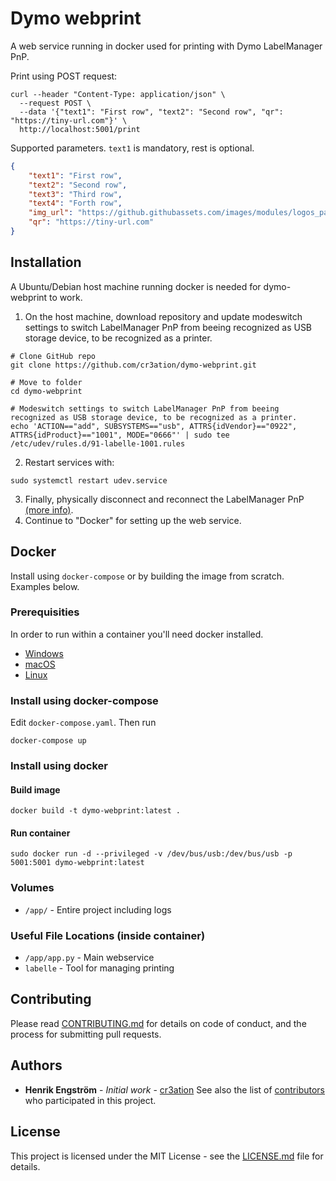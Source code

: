 # Dymo webprint

A web service running in docker used for printing with Dymo LabelManager PnP.

Print using POST request:
```shell
curl --header "Content-Type: application/json" \
  --request POST \
  --data '{"text1": "First row", "text2": "Second row", "qr": "https://tiny-url.com"}' \
  http://localhost:5001/print
```

Supported parameters. `text1` is mandatory, rest is optional.
```json
{
    "text1": "First row",
    "text2": "Second row",
    "text3": "Third row",
    "text4": "Forth row",
    "img_url": "https://github.githubassets.com/images/modules/logos_page/GitHub-Mark.png",
    "qr": "https://tiny-url.com"
}
```

## Installation
A Ubuntu/Debian host machine running docker is needed for dymo-webprint to work.

1) On the host machine, download repository and update modeswitch settings to switch LabelManager PnP from beeing recognized as USB storage device, to be recognized as a printer.
```shell
# Clone GitHub repo
git clone https://github.com/cr3ation/dymo-webprint.git

# Move to folder
cd dymo-webprint

# Modeswitch settings to switch LabelManager PnP from beeing recognized as USB storage device, to be recognized as a printer.
echo 'ACTION=="add", SUBSYSTEMS=="usb", ATTRS{idVendor}=="0922", ATTRS{idProduct}=="1001", MODE="0666"' | sudo tee /etc/udev/rules.d/91-labelle-1001.rules

```
2) Restart services with:
```shell
sudo systemctl restart udev.service
```
3) Finally, physically disconnect and reconnect the LabelManager PnP [(more info)](http://www.draisberghof.de/usb_modeswitch/bb/viewtopic.php?t=947).
4) Continue to "Docker" for setting up the web service.


## Docker
Install using `docker-compose` or by building the image from scratch. Examples below.

### Prerequisities
In order to run within a container you'll need docker installed.
* [Windows](https://docs.docker.com/windows/started)
* [macOS](https://docs.docker.com/mac/started/)
* [Linux](https://docs.docker.com/linux/started/)

### Install using docker-compose
Edit `docker-compose.yaml`. Then run
```shell
docker-compose up
```

### Install using docker
#### Build image
```shell
docker build -t dymo-webprint:latest .
```

#### Run container
```shell
sudo docker run -d --privileged -v /dev/bus/usb:/dev/bus/usb -p 5001:5001 dymo-webprint:latest
```

### Volumes
* `/app/` - Entire project including logs

### Useful File Locations (inside container)
* `/app/app.py` - Main webservice
* `labelle` - Tool for managing printing

## Contributing
Please read [CONTRIBUTING.md](CONTRIBUTING.md) for details on code of conduct, and the process for submitting pull requests.

## Authors
* **Henrik Engström** - *Initial work* - [cr3ation](https://github.com/cr3ation)
See also the list of [contributors](https://github.com/cr3ation/client-jamf-api/contributors) who
participated in this project.

## License
This project is licensed under the MIT License - see the [LICENSE.md](LICENSE.md) file for details.
